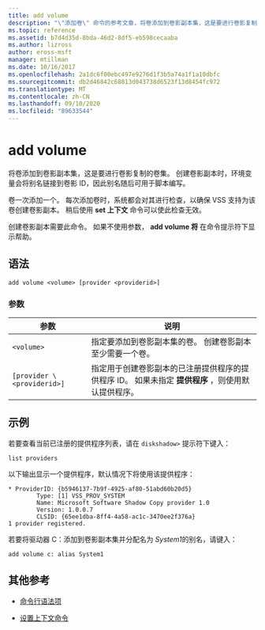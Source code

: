 ```yaml
---
title: add volume
description: "\"添加卷\" 命令的参考文章，将卷添加到卷影副本集，这是要进行卷影复制的卷集。"
ms.topic: reference
ms.assetid: b7d4d35d-8bda-46d2-8df5-eb598cecaaba
ms.author: lizross
author: eross-msft
manager: mtillman
ms.date: 10/16/2017
ms.openlocfilehash: 2a1dc6f00ebc497e9276d1f3b5a74a1f1a10dbfc
ms.sourcegitcommit: db2d46842c68813d043738d6523f13d8454fc972
ms.translationtype: MT
ms.contentlocale: zh-CN
ms.lasthandoff: 09/10/2020
ms.locfileid: "89633544"
---
```

# <a name="add-volume"></a>add volume

将卷添加到卷影副本集，这是要进行卷影复制的卷集。 创建卷影副本时，环境变量会将别名链接到卷影 ID，因此别名随后可用于脚本编写。

卷一次添加一个。 每次添加卷时，系统都会对其进行检查，以确保 VSS 支持为该卷创建卷影副本。 稍后使用 **set 上下文** 命令可以使此检查无效。

创建卷影副本需要此命令。 如果不使用参数， **add volume 将** 在命令提示符下显示帮助。

## <a name="syntax"></a>语法

```
add volume <volume> [provider <providerid>]
```

### <a name="parameters"></a>参数

| 参数 | 说明 |
| --------- | ----------- |
| `<volume>` | 指定要添加到卷影副本集的卷。 创建卷影副本至少需要一个卷。 |
| `[provider \<providerid>]` | 指定用于创建卷影副本的已注册提供程序的提供程序 ID。 如果未指定 **提供程序** ，则使用默认提供程序。 |

## <a name="examples"></a>示例

若要查看当前已注册的提供程序列表，请在 `diskshadow>` 提示符下键入：

```
list providers
```

以下输出显示一个提供程序，默认情况下将使用该提供程序：

```
* ProviderID: {b5946137-7b9f-4925-af80-51abd60b20d5}
        Type: [1] VSS_PROV_SYSTEM
        Name: Microsoft Software Shadow Copy provider 1.0
        Version: 1.0.0.7
        CLSID: {65ee1dba-8ff4-4a58-ac1c-3470ee2f376a}
1 provider registered.
```

若要将驱动器 C：添加到卷影副本集并分配名为 *System1*的别名，请键入：

```
add volume c: alias System1
```

## <a name="additional-references"></a>其他参考

- [命令行语法项](command-line-syntax-key.md)

- [设置上下文命令](set-context.md)
